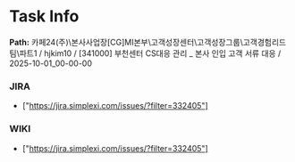 # Task Info

**Path:** 카페24(주)\본사사업장\[CG]MI본부\고객성장센터\고객성장그룹\고객경험리드팀\파트1 / hjkim10 / [341000] 부천센터 CS대응 관리 _ 본사 인입 고객 서류 대응 / 2025-10-01_00-00-00

### JIRA
- ["https://jira.simplexi.com/issues/?filter=332405"]

### WIKI
- ["https://jira.simplexi.com/issues/?filter=332405"]

